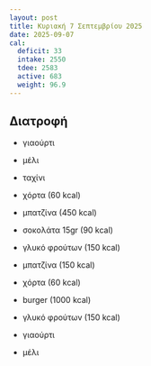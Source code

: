 ```yaml
---
layout: post
title: Κυριακή 7 Σεπτεμβρίου 2025
date: 2025-09-07
cal:
  deficit: 33
  intake: 2550
  tdee: 2583
  active: 683
  weight: 96.9
---
```


## Διατροφή

- γιαούρτι
- μέλι 
- ταχίνι

- χόρτα (60 kcal)
- μπατζίνα (450 kcal)
- σοκολάτα 15gr (90 kcal)
- γλυκό φρούτων (150 kcal)

- μπατζίνα (150 kcal)
- χόρτα (60 kcal)
- burger (1000 kcal)
- γλυκό φρούτων (150 kcal)

- γιαούρτι 
- μέλι

